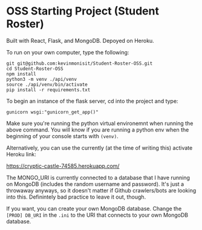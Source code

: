 # OSS Starting Project (Student Roster)
Built with React, Flask, and MongoDB. Depoyed on Heroku.

To run on your own computer, type the following:

```
git git@github.com:kevinmonisit/Student-Roster-OSS.git
cd Student-Roster-OSS
npm install
python3 -m venv ./api/venv
source ./api/venv/bin/activate
pip install -r requirements.txt
```

To begin an instance of the flask server, cd into the project and type:
```
gunicorn wsgi:"gunicorn_get_app()"
```

Make sure you're running the python virtual environemnt when running the above command. You will know if you are running a python env when the beginning of your console starts with `(venv)`.

Alternatively, you can use the currently (at the time of writing this) activate Heroku link:

https://cryptic-castle-74585.herokuapp.com/

The MONGO_URI is currently connected to a database that I have running on MongoDB (includes the random username and password). It's just a throwaway anyways, so it doesn't matter if Github crawlers/bots are looking into this. Definintely bad practice to leave it out, though.

If you want, you can create your own MongoDB database. Change the `[PROD] DB_URI` in the `.ini` to the URI that connects to your own MongoDB database.
